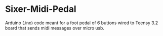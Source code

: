# Sixer-Midi-Pedal
Arduino (.ino) code meant for a foot pedal of 6 buttons wired to Teensy 3.2 board that sends midi messages over micro usb.
